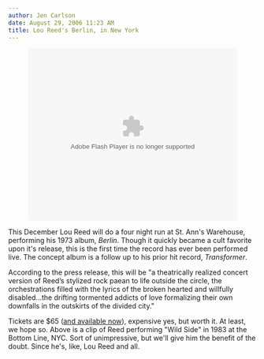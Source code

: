 ```yaml
---
author: Jen Carlson
date: August 29, 2006 11:23 AM
title: Lou Reed's Berlin, in New York
---
```


<p align="center"><object width="425" height="350"><param name="movie" value="http://www.youtube.com/v/V4ditCW2TiA"><embed src="https://web.archive.org/web/20120515213637oe_/http://www.youtube.com/v/V4ditCW2TiA" type="application/x-shockwave-flash" width="425" height="350"></object></p><p>
This December Lou Reed will do a four night run at St. Ann&apos;s Warehouse, performing his 1973 album, <em>Berlin</em>. Though it quickly became a cult favorite upon it&apos;s release, this is the first time the record has ever been performed live. The concept album is a follow up to his prior hit record, <em>Transformer</em>. 

</p><p>According to the press release, this will be &quot;a theatrically realized concert version of Reed&#x2019;s stylized rock paean to life outside the circle, the orchestrations filled with the lyrics of the broken hearted and willfully disabled...the drifting tormented addicts of love formalizing their own downfalls in the outskirts of the divided city.&quot;</p>

<p>Tickets are $65 (<a href="https://web.archive.org/web/20120515213637/http://www.ticketweb.com/user/?region=xxx&amp;query=search&amp;category=misc&amp;search=lou+reed+berlin&amp;searchregion=xxx&amp;genre=none&amp;beginmonth=08&amp;beginday=24&amp;beginyear=2006&amp;endmonth=08&amp;endday=24&amp;endyear=2007&amp;sortorder=0">and available now</a>), expensive yes, but worth it. At least, we hope so. Above is a clip of Reed performing &quot;Wild Side&quot; in 1983 at the Bottom Line, NYC. Sort of unimpressive, but we&apos;ll give him the benefit of the doubt. Since he&apos;s, like, Lou Reed and all.  </p>
